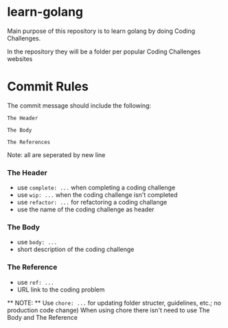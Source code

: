 # learn-golang
Main purpose of this repository is to learn golang by doing Coding Challenges.

In the repository they will be a folder per popular Coding Challenges websites

# Commit Rules
The commit message should include the following:
```
The Header

The Body

The References
```

Note: all are seperated by new line
### The Header
- use `complete: ...` when completing a coding challenge
- use `wip: ...` when the coding challenge isn't completed
- use `refactor: ...` for refactoring a coding challange
- use the name of the coding challenge as header

### The Body
- use `body: ...`
- short description of the coding challenge


### The Reference
- use `ref: ...`
- URL link to the coding problem


** NOTE: ** Use `chore: ...` for updating folder structer, guidelines, etc.; no production code change)
When using chore there isn't need to use The Body and The Reference
